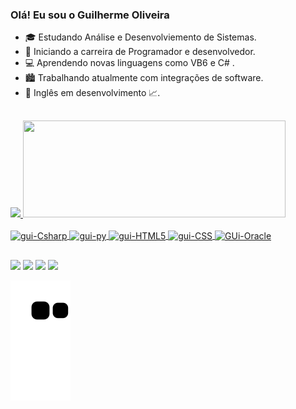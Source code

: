### Olá! Eu sou o Guilherme Oliveira 

- 🎓 Estudando Análise e Desenvolviemento de Sistemas.
- 👾 Iniciando a carreira de Programador e desenvolvedor.
- 💻 Aprendendo novas linguagens como VB6 e C# .
- 🏙 Trabalhando atualmente com integrações de software.
- 👅 Inglês em desenvolvimento 📈.
##
<a href="https://github.com/guilherme-olivera">
<img height="155em" src="https://github-readme-stats.vercel.app/api?username=guilherme-olivera&show_icons=true&theme=codeSTACKr&include_all_commits=true&count_private=true"/>
  <img height="155em" width="420" src="https://github-readme-stats.vercel.app/api/top-langs/?username=guilherme-olivera&layout=compact&langs_count=7&theme=codeSTACKr"/>
</div>
  
<div style="display: inline_block"><br>
  <img align="center" alt="gui-Csharp" height="30" width="40" src="https://cdn.jsdelivr.net/gh/devicons/devicon/icons/csharp/csharp-original.svg" />
  <img align="center" alt="gui-py" height="30" width="40" src="https://cdn.jsdelivr.net/gh/devicons/devicon/icons/python/python-original.svg" />
  <img align="center" alt="gui-HTML5" height="30" width="40" src="https://cdn.jsdelivr.net/gh/devicons/devicon/icons/html5/html5-original.svg" />
  <img align="center" alt="gui-CSS" height="30" width="40" src="https://cdn.jsdelivr.net/gh/devicons/devicon/icons/css3/css3-original.svg" />  
  <img align="center" alt="GUi-Oracle" height="70" width="50" src="https://cdn.jsdelivr.net/gh/devicons/devicon/icons/oracle/oracle-original.svg" />
</div>

##

<div> 
  
  <a href="https://www.instagram.com/guiii.olivera/" target="_blank"><img src="https://img.shields.io/badge/-Instagram-%23E4405F?style=for-the-badge&logo=instagram&logoColor=white" target="_blank"></a>
 	 <a href="Guilherme Oliveira#3968" target="_blank"><img src="https://img.shields.io/badge/Discord-7289DA?style=for-the-badge&logo=discord&logoColor=white" target="_blank"></a> 
  <a href = "mailto:guilherme.oliveirasantos@hotmail.com"><img src="https://img.shields.io/badge/-Gmail-%23333?style=for-the-badge&logo=gmail&logoColor=white" target="_blank"></a>
  <a href="https://www.linkedin.com/in/guilherme-oliveira-santos-346b07169/" target="_blank"><img src="https://img.shields.io/badge/-LinkedIn-%230077B5?style=for-the-badge&logo=linkedin&logoColor=white" target="_blank"></a> 
 
  ![ Animação de cobra ](https://github.com/guilherme-olivera/guilherme-olivera/blob/output/github-contribution-grid-snake.svg)
</div>
